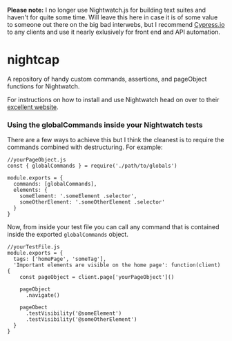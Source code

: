 **Please note:** I no longer use Nightwatch.js for building text suites and haven't for quite some time. Will leave this here in case it is of some value to someone out there on the big bad interwebs, but I recommend [Cypress.io][0] to any clients and use it nearly exlusively for front end and API automation.

[0]: https://www.cypress.io/

# nightcap
A repository of handy custom commands, assertions, and pageObject
functions for Nightwatch.

For instructions on how to install and use Nightwatch head on over to
their [excellent website][1].

[1]: http://nightwatchjs.org/gettingstarted

### Using the globalCommands inside your Nightwatch tests

There are a few ways to achieve this but I think the cleanest is to
require the commands combined with destructuring. For example:

 ```
 //yourPageObject.js
 const { globalCommands } = require('./path/to/globals')

 module.exports = {
   commands: [globalCommands],
   elements: {
     someElement: '.someElement .selector',
     someOtherElement: '.someOtherElement .selector'
   }
 }
 ```

 Now, from inside your test file you can call any command that is
 contained inside the exported `globalCommands` object.

 ```
 //yourTestFile.js
 module.exports = {
   tags: ['homePage', 'someTag'],
   'Important elements are visible on the home page': function(client) {
     const pageObject = client.page['yourPageObject']()

     pageObject
       .navigate()

     pageObect
       .testVisibility('@someElement')
       .testVisibility('@someOtherElement')
   }
 }
 ```

